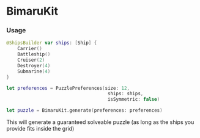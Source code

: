 # BimaruKit

### Usage

```Swift
@ShipsBuilder var ships: [Ship] {
    Carrier()
    Battleship()
    Cruiser(2)
    Destroyer(4)
    Submarine(4)
}

let preferences = PuzzlePreferences(size: 12,
                                     ships: ships,
                                     isSymmetric: false)

let puzzle = BimaruKit.generate(preferences: preferences)
```

This will generate a guaranteed solveable puzzle (as long as the ships you provide fits inside the grid)

